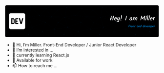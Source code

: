 ![Header](./Miller-header-images.png)

- 👋 Hi, I’m Miller. Front-End Developer / Junior React Developer
- 👀 I’m interested in ...
- 🌱 currently learning React.js
- 💞️ Available for work
- 📫 How to reach me ...

<!---
MillerPalacios/MillerPalacios is a ✨ special ✨ repository because its `README.md` (this file) appears on your GitHub profile.
You can click the Preview link to take a look at your changes.
--->
